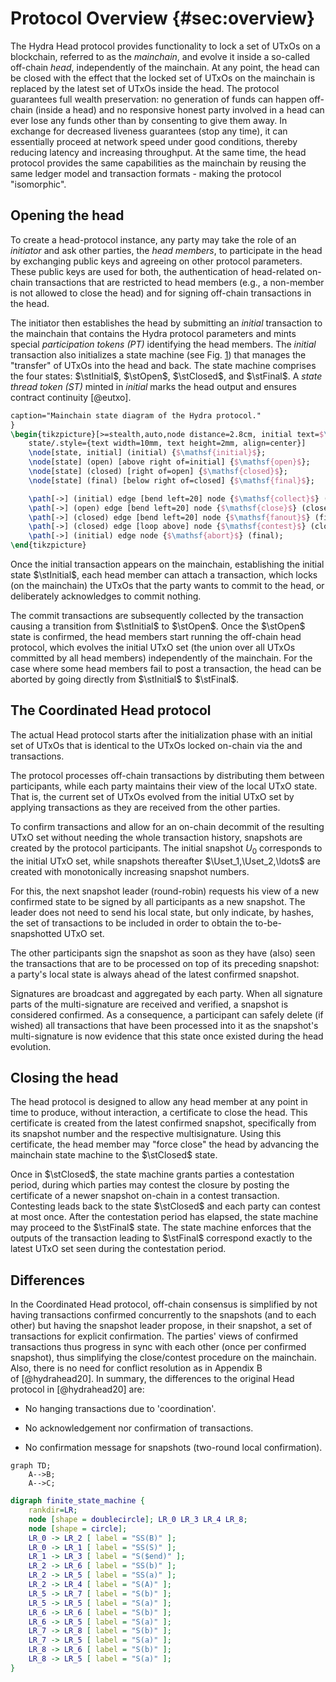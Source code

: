 # Protocol Overview {#sec:overview}

The Hydra Head protocol provides functionality to lock a set of UTxOs on
a blockchain, referred to as the *mainchain*, and evolve it inside a
so-called off-chain *head*, independently of the mainchain. At any
point, the head can be closed with the effect that the locked set of
UTxOs on the mainchain is replaced by the latest set of UTxOs inside the
head. The protocol guarantees full wealth preservation: no generation of
funds can happen off-chain (inside a head) and no responsive honest
party involved in a head can ever lose any funds other than by
consenting to give them away. In exchange for decreased liveness
guarantees (stop any time), it can essentially proceed at network speed
under good conditions, thereby reducing latency and increasing
throughput. At the same time, the head protocol provides the same
capabilities as the mainchain by reusing the same ledger model and
transaction formats - making the protocol "isomorphic".

## Opening the head

To create a head-protocol instance, any party may take the role of an
*initiator* and ask other parties, the *head members*, to participate in
the head by exchanging public keys and agreeing on other protocol
parameters. These public keys are used for both, the authentication of
head-related on-chain transactions that are restricted to head members
(e.g., a non-member is not allowed to close the head) and for signing
off-chain transactions in the head.

The initiator then establishes the head by submitting an *initial*
transaction to the mainchain that contains the Hydra protocol parameters
and mints special *participation tokens (PT)* identifying the head
members. The *initial* transaction also initializes a state machine (see
Fig. [1](#fig:SM_states_basic)) that manages the "transfer" of UTxOs
into the head and back. The state machine comprises the four states:
$\stInitial$, $\stOpen$, $\stClosed$, and $\stFinal$. A *state thread
token (ST)* minted in *initial* marks the head output and ensures
contract continuity [@eutxo].

```{.tikz #fig:SM_states_basic
caption="Mainchain state diagram of the Hydra protocol."
}
\begin{tikzpicture}[>=stealth,auto,node distance=2.8cm, initial text=$\mathsf{init}$, every
    state/.style={text width=10mm, text height=2mm, align=center}]
    \node[state, initial] (initial) {$\mathsf{initial}$};
    \node[state] (open) [above right of=initial] {$\mathsf{open}$};
    \node[state] (closed) [right of=open] {$\mathsf{closed}$};
    \node[state] (final) [below right of=closed] {$\mathsf{final}$};

    \path[->] (initial) edge [bend left=20] node {$\mathsf{collect}$} (open);
    \path[->] (open) edge [bend left=20] node {$\mathsf{close}$} (closed);
    \path[->] (closed) edge [bend left=20] node {$\mathsf{fanout}$} (final);
    \path[->] (closed) edge [loop above] node {$\mathsf{contest}$} (closed);
    \path[->] (initial) edge node {$\mathsf{abort}$} (final);
\end{tikzpicture}
```

Once the initial transaction appears on the mainchain, establishing the
initial state $\stInitial$, each head member can attach a transaction,
which locks (on the mainchain) the UTxOs that the party wants to commit
to the head, or deliberately acknowledges to commit nothing.

The commit transactions are subsequently collected by the transaction
causing a transition from $\stInitial$ to $\stOpen$. Once the $\stOpen$
state is confirmed, the head members start running the off-chain head
protocol, which evolves the initial UTxO set (the union over all UTxOs
committed by all head members) independently of the mainchain. For the
case where some head members fail to post a transaction, the head can be
aborted by going directly from $\stInitial$ to $\stFinal$.

## The Coordinated Head protocol

The actual Head protocol starts after the initialization phase with an
initial set of UTxOs that is identical to the UTxOs locked on-chain via
the and transactions.

The protocol processes off-chain transactions by distributing them
between participants, while each party maintains their view of the local
UTxO state. That is, the current set of UTxOs evolved from the initial
UTxO set by applying transactions as they are received from the other
parties.

To confirm transactions and allow for an on-chain decommit of the
resulting UTxO set without needing the whole transaction history,
snapshots are created by the protocol participants. The initial snapshot
$U_{0}$ corresponds to the initial UTxO set, while snapshots thereafter
$\Uset_1,\Uset_2,\ldots$ are created with monotonically increasing
snapshot numbers.

For this, the next snapshot leader (round-robin) requests his view of a
new confirmed state to be signed by all participants as a new snapshot.
The leader does not need to send his local state, but only indicate, by
hashes, the set of transactions to be included in order to obtain the
to-be-snapshotted UTxO set.

The other participants sign the snapshot as soon as they have (also)
seen the transactions that are to be processed on top of its preceding
snapshot: a party's local state is always ahead of the latest confirmed
snapshot.

Signatures are broadcast and aggregated by each party. When all
signature parts of the multi-signature are received and verified, a
snapshot is considered confirmed. As a consequence, a participant can
safely delete (if wished) all transactions that have been processed into
it as the snapshot's multi-signature is now evidence that this state
once existed during the head evolution.

## Closing the head

The head protocol is designed to allow any head member at any point in
time to produce, without interaction, a certificate to close the head.
This certificate is created from the latest confirmed snapshot,
specifically from its snapshot number and the respective multisignature.
Using this certificate, the head member may "force close" the head by
advancing the mainchain state machine to the $\stClosed$ state.

Once in $\stClosed$, the state machine grants parties a contestation
period, during which parties may contest the closure by posting the
certificate of a newer snapshot on-chain in a contest transaction.
Contesting leads back to the state $\stClosed$ and each party can
contest at most once. After the contestation period has elapsed, the
state machine may proceed to the $\stFinal$ state. The state machine
enforces that the outputs of the transaction leading to $\stFinal$
correspond exactly to the latest UTxO set seen during the contestation
period.

## Differences

In the Coordinated Head protocol, off-chain consensus is simplified by
not having transactions confirmed concurrently to the snapshots (and to
each other) but having the snapshot leader propose, in their snapshot, a
set of transactions for explicit confirmation. The parties' views of
confirmed transactions thus progress in sync with each other (once per
confirmed snapshot), thus simplifying the close/contest procedure on the
mainchain. Also, there is no need for conflict resolution as in
Appendix B of [@hydrahead20]. In summary, the differences to the
original Head protocol in [@hydrahead20] are:

-   No hanging transactions due to 'coordination'.

-   No acknowledgement nor confirmation of transactions.

-   No confirmation message for snapshots (two-round local
    confirmation).


<!-- TODO: Remove mermaid and dot examples -->

```{.mermaid #fig:mermaid-example caption="A simple flowchart."}
graph TD;
    A-->B;
    A-->C;
```

```{.dot #fig:dot-example caption="Finite State Machine" filename="fsm"}
digraph finite_state_machine {
	rankdir=LR;
	node [shape = doublecircle]; LR_0 LR_3 LR_4 LR_8;
	node [shape = circle];
	LR_0 -> LR_2 [ label = "SS(B)" ];
	LR_0 -> LR_1 [ label = "SS(S)" ];
	LR_1 -> LR_3 [ label = "S($end)" ];
	LR_2 -> LR_6 [ label = "SS(b)" ];
	LR_2 -> LR_5 [ label = "SS(a)" ];
	LR_2 -> LR_4 [ label = "S(A)" ];
	LR_5 -> LR_7 [ label = "S(b)" ];
	LR_5 -> LR_5 [ label = "S(a)" ];
	LR_6 -> LR_6 [ label = "S(b)" ];
	LR_6 -> LR_5 [ label = "S(a)" ];
	LR_7 -> LR_8 [ label = "S(b)" ];
	LR_7 -> LR_5 [ label = "S(a)" ];
	LR_8 -> LR_6 [ label = "S(b)" ];
	LR_8 -> LR_5 [ label = "S(a)" ];
}
```
